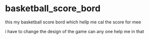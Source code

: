 # basketball_score_bord
this my basketball score bord which hellp me cal the score for mee


i have to change the design of the game can any one help me in that 
